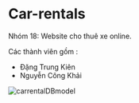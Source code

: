 # Car-rentals

Nhóm 18: Website cho thuê xe online.

Các thành viên gồm :
- Đặng Trung Kiên
- Nguyễn Công Khải

![carrentalDBmodel](https://user-images.githubusercontent.com/81231986/170231140-1b34bae0-3b48-4763-813f-cccba673fb58.png)
